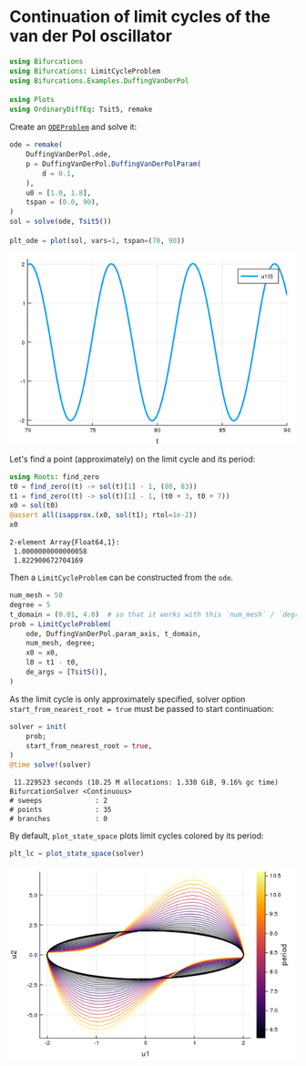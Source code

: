 
<a id='Continuation-of-limit-cycles-of-the-van-der-Pol-oscillator-1'></a>

# Continuation of limit cycles of the van der Pol oscillator


```julia
using Bifurcations
using Bifurcations: LimitCycleProblem
using Bifurcations.Examples.DuffingVanDerPol

using Plots
using OrdinaryDiffEq: Tsit5, remake
```


Create an [`ODEProblem`][ODEProblem] and solve it:


[ODEProblem]: http://docs.juliadiffeq.org/latest/tutorials/ode_example.html


```julia
ode = remake(
    DuffingVanDerPol.ode,
    p = DuffingVanDerPol.DuffingVanDerPolParam(
        d = 0.1,
    ),
    u0 = [1.0, 1.8],
    tspan = (0.0, 90),
)
sol = solve(ode, Tsit5())

plt_ode = plot(sol, vars=1, tspan=(70, 90))
```


![](van_der_pol-ode.png)


Let's find a point (approximately) on the limit cycle and its period:


```julia
using Roots: find_zero
t0 = find_zero((t) -> sol(t)[1] - 1, (80, 83))
t1 = find_zero((t) -> sol(t)[1] - 1, (t0 + 3, t0 + 7))
x0 = sol(t0)
@assert all(isapprox.(x0, sol(t1); rtol=1e-2))
x0
```

```
2-element Array{Float64,1}:
 1.0000000000000058
 1.822900672704169
```


Then a `LimitCycleProblem` can be constructed from the `ode`.


```julia
num_mesh = 50
degree = 5
t_domain = (0.01, 4.0)  # so that it works with this `num_mesh` / `degree`
prob = LimitCycleProblem(
    ode, DuffingVanDerPol.param_axis, t_domain,
    num_mesh, degree;
    x0 = x0,
    l0 = t1 - t0,
    de_args = [Tsit5()],
)
```


As the limit cycle is only approximately specified, solver option `start_from_nearest_root = true` must be passed to start continuation:


```julia
solver = init(
    prob;
    start_from_nearest_root = true,
)
@time solve!(solver)
```

```
 11.229523 seconds (10.25 M allocations: 1.330 GiB, 9.16% gc time)
BifurcationSolver <Continuous>
# sweeps             : 2
# points             : 35
# branches           : 0
```


By default, `plot_state_space` plots limit cycles colored by its period:


```julia
plt_lc = plot_state_space(solver)
```


![](van_der_pol-lc.png)

